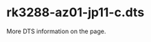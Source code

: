 # rk3288-az01-jp11-c.dts

More DTS information on the [](Linux-DTSs.md) page.

<code-block src="dts/rk3288-az01-jp11-c.dts" />
